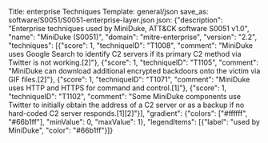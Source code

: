 Title: enterprise Techniques
Template: general/json
save_as: software/S0051/S0051-enterprise-layer.json
json: {"description": "Enterprise techniques used by MiniDuke, ATT&CK software S0051 v1.0", "name": "MiniDuke (S0051)", "domain": "mitre-enterprise", "version": "2.2", "techniques": [{"score": 1, "techniqueID": "T1008", "comment": "MiniDuke uses Google Search to identify C2 servers if its primary C2 method via Twitter is not working.[2]"}, {"score": 1, "techniqueID": "T1105", "comment": "MiniDuke can download additional encrypted backdoors onto the victim via GIF files.[2]"}, {"score": 1, "techniqueID": "T1071", "comment": "MiniDuke uses HTTP and HTTPS for command and control.[1]"}, {"score": 1, "techniqueID": "T1102", "comment": "Some MiniDuke components use Twitter to initially obtain the address of a C2 server or as a backup if no hard-coded C2 server responds.[1][2]"}], "gradient": {"colors": ["#ffffff", "#66b1ff"], "minValue": 0, "maxValue": 1}, "legendItems": [{"label": "used by MiniDuke", "color": "#66b1ff"}]}